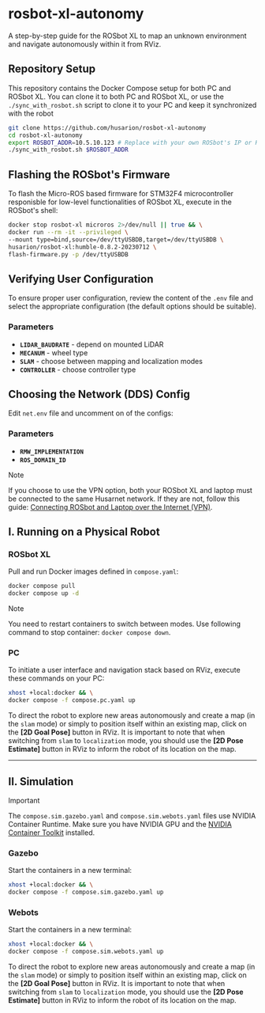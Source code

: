# rosbot-xl-autonomy

A step-by-step guide for the ROSbot XL to map an unknown environment and navigate autonomously within it from RViz.

## Repository Setup

This repository contains the Docker Compose setup for both PC and ROSbot XL. You can clone it to both PC and ROSbot XL, or use the `./sync_with_rosbot.sh` script to clone it to your PC and keep it synchronized with the robot

```bash
git clone https://github.com/husarion/rosbot-xl-autonomy
cd rosbot-xl-autonomy
export ROSBOT_ADDR=10.5.10.123 # Replace with your own ROSbot's IP or Husarnet hostname
./sync_with_rosbot.sh $ROSBOT_ADDR
```

## Flashing the ROSbot's Firmware

To flash the Micro-ROS based firmware for STM32F4 microcontroller responisble for low-level functionalities of ROSbot XL, execute in the ROSbot's shell:

```bash
docker stop rosbot-xl microros 2>/dev/null || true && \
docker run --rm -it --privileged \
--mount type=bind,source=/dev/ttyUSBDB,target=/dev/ttyUSBDB \
husarion/rosbot-xl:humble-0.8.2-20230712 \
flash-firmware.py -p /dev/ttyUSBDB
```

## Verifying User Configuration

To ensure proper user configuration, review the content of the `.env` file and select the appropriate configuration (the default options should be suitable).

### Parameters

- **`LIDAR_BAUDRATE`** - depend on mounted LiDAR
- **`MECANUM`** - wheel type
- **`SLAM`** - choose between mapping and localization modes
- **`CONTROLLER`** - choose controller type

## Choosing the Network (DDS) Config

Edit `net.env` file and uncomment on of the configs:

### Parameters

- **`RMW_IMPLEMENTATION`**
- **`ROS_DOMAIN_ID`**

> [!NOTE]
> If you choose to use the VPN option, both your ROSbot XL and laptop must be connected to the same Husarnet network. If they are not, follow this guide: [Connecting ROSbot and Laptop over the Internet (VPN)](https://husarion.com/software/os/remote-access/).

## I. Running on a Physical Robot

### ROSbot XL

Pull and run Docker images defined in `compose.yaml`:

```bash
docker compose pull
docker compose up -d
```

> [!NOTE]
> You need to restart containers to switch between modes. Use following command to stop container: `docker compose down`.

### PC

To initiate a user interface and navigation stack based on RViz, execute these commands on your PC:

```bash
xhost +local:docker && \
docker compose -f compose.pc.yaml up
```

To direct the robot to explore new areas autonomously and create a map (in the `slam` mode) or simply to position itself within an existing map, click on the **[2D Goal Pose]** button in RViz. It is important to note that when switching from `slam` to `localization` mode, you should use the **[2D Pose Estimate]** button in RViz to inform the robot of its location on the map.

---

## II. Simulation

> [!IMPORTANT]
> The `compose.sim.gazebo.yaml` and `compose.sim.webots.yaml` files use NVIDIA Container Runtime. Make sure you have NVIDIA GPU and the [NVIDIA Container Toolkit](https://docs.nvidia.com/datacenter/cloud-native/container-toolkit/install-guide.html) installed.

### Gazebo

Start the containers in a new terminal:

```bash
xhost +local:docker && \
docker compose -f compose.sim.gazebo.yaml up
```

### Webots

Start the containers in a new terminal:

```bash
xhost +local:docker && \
docker compose -f compose.sim.webots.yaml up
```

To direct the robot to explore new areas autonomously and create a map (in the `slam` mode) or simply to position itself within an existing map, click on the **[2D Goal Pose]** button in RViz. It is important to note that when switching from `slam` to `localization` mode, you should use the **[2D Pose Estimate]** button in RViz to inform the robot of its location on the map.
